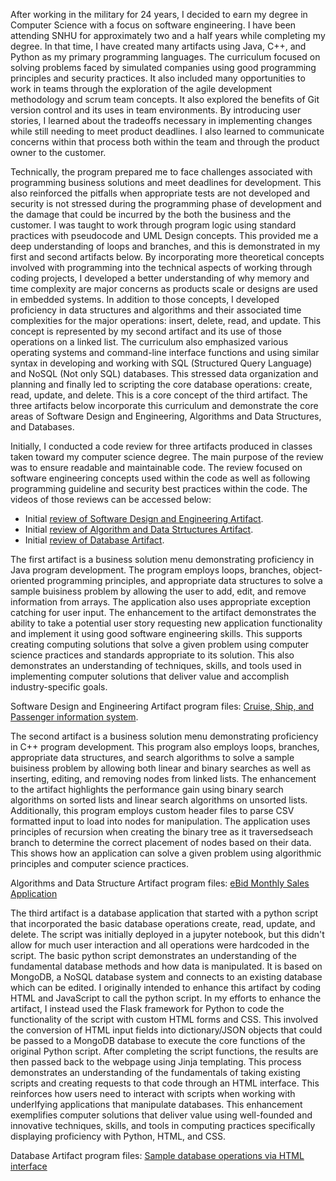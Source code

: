 After working in the military for 24 years, I decided to earn my degree in Computer Science with a focus on software engineering.  I have been attending SNHU for approximately two and a half years while completing my degree.  In that time, I have created many artifacts using Java, C++, and Python as my primary programming languages. The curriculum focused on solving problems faced by simulated companies using good programming principles and security practices. It also included many opportunities to work in teams through the exploration of the agile development methodology and scrum team concepts. It also explored the benefits of Git version control and its uses in team environments. By introducing user stories, I learned about the tradeoffs necessary in implementing changes while still needing to meet product deadlines. I also learned to communicate concerns within that process both within the team and through the product owner to the customer.

Technically, the program prepared me to face challenges associated with programming business solutions and meet deadlines for development. This also reinforced the pitfalls when appropriate tests are not developed and security is not stressed during the programming phase of development and the damage that could be incurred by the both the business and the customer. I was taught to work through program logic using standard practices with pseudocode and UML Design concepts. This provided me a deep understanding of loops and branches, and this is demonstrated in my first and second artifacts below.  By incorporating more theoretical concepts involved with programming into the technical aspects of working through coding projects, I developed a better understanding of why memory and time complexity are major concerns as products scale or designs are used in embedded systems. In addition to those concepts, I developed proficiency in data structures and algorithms and their associated time complexities for the major operations: insert, delete, read, and update. This concept is represented by my second artifact and its use of those operations on a linked list. The curriculum also emphasized various operating systems and command-line interface functions and using similar syntax in developing and working with SQL (Structured Query Language) and NoSQL (Not only SQL) databases. This stressed data organization and planning and finally led to scripting the core database operations: create, read, update, and delete. This is a core concept of the third artifact.  The three artifacts below incorporate this curriculum and demonstrate the core areas of Software Design and Engineering, Algorithms and Data Structures, and Databases.

Initially, I conducted a code review for three artifacts produced in classes taken toward my computer science degree. The main purpose of the review was to ensure readable and maintainable code. The review focused on software engineering concepts used within the code as well as following programming guideline and security best practices within the code. The videos of those reviews can be accessed below:

- Initial [review of Software Design and Engineering Artifact](https://github.com/gcook013/gcook013.github.io/blob/main/code_review/Software%20Design%20Code%20Review.mp4).
- Initial [review of Algorithm and Data Strtuctures Artifact](https://github.com/gcook013/gcook013.github.io/blob/main/code_review/Algorithms%20and%20Data%20Structure%20Code%20Review.mp4).
- Initial [review of Database Artifact](https://github.com/gcook013/gcook013.github.io/blob/main/code_review/Database%20Code%20Review.mp4).

The first artifact is a business solution menu demonstrating proficiency in Java program development. The program employs loops, branches, object-oriented programming principles, and appropriate data structures to solve a sample buisiness problem by allowing the user to add, edit, and remove information from arrays. The application also uses appropriate exception catching for user input.  The enhancement to the artifact demonstrates the ability to take a potential user story requesting new application functionality and implement it using good software engineering skills. This supports creating computing solutions that solve a given problem using computer science practices and standards appropriate to its solution. This also demonstrates an understanding of techniques, skills, and tools used in implementing computer solutions that deliver value and accomplish industry-specific goals.

Software Design and Engineering Artifact program files: [Cruise, Ship, and Passenger information system](https://github.com/gcook013/gcook013.github.io/tree/main/artifact1).

The second artifact is a business solution menu demonstrating proficiency in C++ program development. This program also employs loops, branches, appropriate data structures, and search algorithms to solve a sample buisiness problem by allowing both linear and binary searches as well as inserting, editing, and removing nodes from linked lists. The enhancement to the artifact highlights the performance gain using binary search algorithms on sorted lists and linear search algorithms on unsorted lists. Additionally, this program employs custom header files to parse CSV formatted input to load into nodes for manipulation. The application uses principles of recursion when creating the binary tree as it traversedseach branch to determine the correct placement of nodes based on their data. This shows how an application can solve a given problem using algorithmic principles and computer science practices.

Algorithms and Data Structure Artifact program files: [eBid Monthly Sales Application](https://github.com/gcook013/gcook013.github.io/tree/main/artifact2)

The third artifact is a database application that started with a python script that incorporated the basic database operations create, read, update, and delete.  The script was initially deployed in a jupyter notebook, but this didn't allow for much user interaction and all operations were hardcoded in the script.  The basic python script demonstrates an understanding of the fundamental database methods and how data is manipulated. It is based on MongoDB, a NoSQL database system and connects to an existing database which can be edited. I originally intended to enhance this artifact by coding HTML and JavaScript to call the python script. In my efforts to enhance the artifact, I instead used the Flask framework for Python to code the functionality of the script with custom HTML forms and CSS. This involved the conversion of HTML input fields into dictionary/JSON objects that could be passed to a MongoDB database to execute the core functions of the original Python script. After completing the script functions, the results are then passed back to the webpage using Jinja templating. This process demonstrates an understanding of the fundamentals of taking existing scripts and creating requests to that code through an HTML interface. This reinforces how users need to interact with scripts when working with underlfying applications that manipulate databases. This enhancement exemplifies computer solutions that deliver value using well-founded and innovative techniques, skills, and tools in computing practices specifically displaying proficiency with Python, HTML, and CSS.

Database Artifact program files: [Sample database operations via HTML interface](https://github.com/gcook013/gcook013.github.io/tree/main/artifact3)

